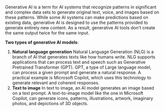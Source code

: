 Generative AI is a term for AI systems that recognize patterns in significant and complex data sets to generate original text, voice, and images based on these patterns. While some AI systems can make predictions based on existing data, generative AI is designed to use the patterns provided to generate entirely new content. As a result, generative AI tools don't create the same output twice for the same input. 

**Two types of generative AI models**:  

1. **Natural language generation**
   Natural Language Generation (NLG) is a branch of AI that generates texts like how humans write. NLG supports applications that can process text and speech such as Generative Pretrained Transformer (GPT). GPT, a type of Large language model, can process a given prompt and generate a natural response. A practical example is Microsoft Copilot, which uses this technology to generate relevant and coherent responses.  
1. **Text to image**
   In text to image, an AI model generates an image based on a text prompt. A text-to-image model like the one in Microsoft Copilot, can generate icons, patterns, illustrations, artwork, imaginary photos, and depictions of 3D objects.  
